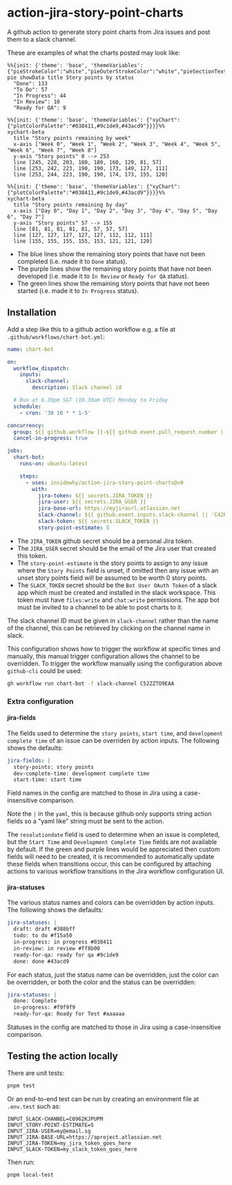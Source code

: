 # action-jira-story-point-charts

A github action to generate story point charts from Jira issues and post them to a slack channel.

These are examples of what the charts posted may look like:

```mermaid
%%{init: {'theme': 'base', 'themeVariables': {"pieStrokeColor":"white","pieOuterStrokeColor":"white","pieSectionTextColor":"white","pieOpacity":1,"pie1":"#43acd9","pie2":"#f15a50","pie3":"#038411","pie4":"#ff8b00","pie5":"#9c1de9"}}}%%
pie showData title Story points by status
  "Done": 133
  "To Do": 57
  "In Progress": 44
  "In Review": 10
  "Ready for QA": 9
```

```mermaid
%%{init: {'theme': 'base', 'themeVariables': {"xyChart":{"plotColorPalette":"#038411,#9c1de9,#43acd9"}}}}%%
xychart-beta
  title "Story points remaining by week"
  x-axis ["Week 0", "Week 1", "Week 2", "Week 3", "Week 4", "Week 5", "Week 6", "Week 7", "Week 8"]
  y-axis "Story points" 0 --> 253
  line [245, 228, 203, 180, 180, 160, 129, 81, 57]
  line [253, 242, 223, 190, 190, 173, 149, 127, 111]
  line [253, 244, 223, 190, 190, 174, 173, 155, 120]
```

```mermaid
%%{init: {'theme': 'base', 'themeVariables': {"xyChart":{"plotColorPalette":"#038411,#9c1de9,#43acd9"}}}}%%
xychart-beta
  title "Story points remaining by day"
  x-axis ["Day 0", "Day 1", "Day 2", "Day 3", "Day 4", "Day 5", "Day 6", "Day 7"]
  y-axis "Story points" 57 --> 155
  line [81, 81, 81, 81, 81, 57, 57, 57]
  line [127, 127, 127, 127, 127, 112, 112, 111]
  line [155, 155, 155, 155, 153, 121, 121, 120]
```

- The blue lines show the remaining story points that have not been completed (i.e. made it to `Done` status).
- The purple lines show the remaining story points that have not been developed (i.e. made it to `In Review` or `Ready for QA` status).
- The green lines show the remaining story points that have not been started (i.e. made it to `In Progress` status).

## Installation

Add a step like this to a github action workflow e.g. a file at `.github/workflows/chart-bot.yml`:

```yaml
name: chart-bot

on:
  workflow_dispatch:
    inputs:
      slack-channel:
        description: Slack channel id

  # Run at 6.30pm SGT (10.30am UTC) Monday to Friday
  schedule:
    - cron: '30 10 * * 1-5'

concurrency:
  group: ${{ github.workflow }}-${{ github.event.pull_request.number || github.ref }}
  cancel-in-progress: true

jobs:
  chart-bot:
    runs-on: ubuntu-latest

    steps:
      - uses: insidewhy/action-jira-story-point-charts@v0
        with:
          jira-token: ${{ secrets.JIRA_TOKEN }}
          jira-user: ${{ secrets.JIRA_USER }}
          jira-base-url: https://myjiraurl.atlassian.net
          slack-channel: ${{ github.event.inputs.slack-channel || 'C42PZTP3ECZ' }}
          slack-token: ${{ secrets.SLACK_TOKEN }}
          story-point-estimate: 5
```

- The `JIRA_TOKEN` github secret should be a personal Jira token.
- The `JIRA_USER` secret should be the email of the Jira user that created this token.
- The `story-point-estimate` is the story points to assign to any issue where the `Story Points` field is unset, if omitted then any issue with an unset story points field will be assumed to be worth 0 story points.
- The `SLACK_TOKEN` secret should be the `Bot User OAuth Token` of a slack app which must be created and installed in the slack workspace. This token must have `files:write` and `chat:write` permissions. The app bot must be invited to a channel to be able to post charts to it.

The slack channel ID must be given in `slack-channel` rather than the name of the channel, this can be retrieved by clicking on the channel name in slack.

This configuration shows how to trigger the workflow at specific times and manually, this manual trigger configuration allows the channel to be overridden.
To trigger the workflow manually using the configuration above `github-cli` could be used:

```bash
gh workflow run chart-bot -f slack-channel C52ZZTO9EAA
```

### Extra configuration

#### jira-fields

The fields used to determine the `story points`, `start time`, and `development complete time` of an issue can be overriden by action inputs. The following shows the defaults:

```yaml
jira-fields: |
  story-points: story points
  dev-complete-time: development complete time
  start-time: start time
```

Field names in the config are matched to those in Jira using a case-insensitive comparison.

Note the `|` in the `yaml`, this is because github only supports string action fields so a "yaml like" string must be sent to the action.

The `resolutiondate` field is used to determine when an issue is completed, but the `Start Time` and `Development Complete Time` fields are not available by default.
If the green and purple lines would be appreciated then custom fields will need to be created, it is recommended to automatically update these fields when transitions occur, this can be configured by attaching actions to various workflow transitions in the Jira workflow configuration UI.

#### jira-statuses

The various status names and colors can be overridden by action inputs. The following shows the defaults:

```yaml
jira-statuses: |
  draft: draft #388bff
  todo: to do #f15a50
  in-progress: in progress #038411
  in-review: in review #ff8b00
  ready-for-qa: ready for qa #9c1de9
  done: done #43acd9
```

For each status, just the status name can be overridden, just the color can be overridden, or both the color and the status can be overridden:

```yaml
jira-statuses: |
  done: Complete
  in-progress: #f9f9f9
  ready-for-qa: Ready for Test #aaaaaa
```

Statuses in the config are matched to those in Jira using a case-insensitive comparison.

## Testing the action locally

There are unit tests:

```bash
pnpm test
```

Or an end-to-end test can be run by creating an environment file at `.env.test` such as:

```
INPUT_SLACK-CHANNEL=C0962KJPUPM
INPUT_STORY-POINT-ESTIMATE=5
INPUT_JIRA-USER=my@email.sg
INPUT_JIRA-BASE-URL=https://aproject.atlassian.net
INPUT_JIRA-TOKEN=my_jira_token_goes_here
INPUT_SLACK-TOKEN=my_slack_token_goes_here
```

Then run:

```
pnpm local-test
```
